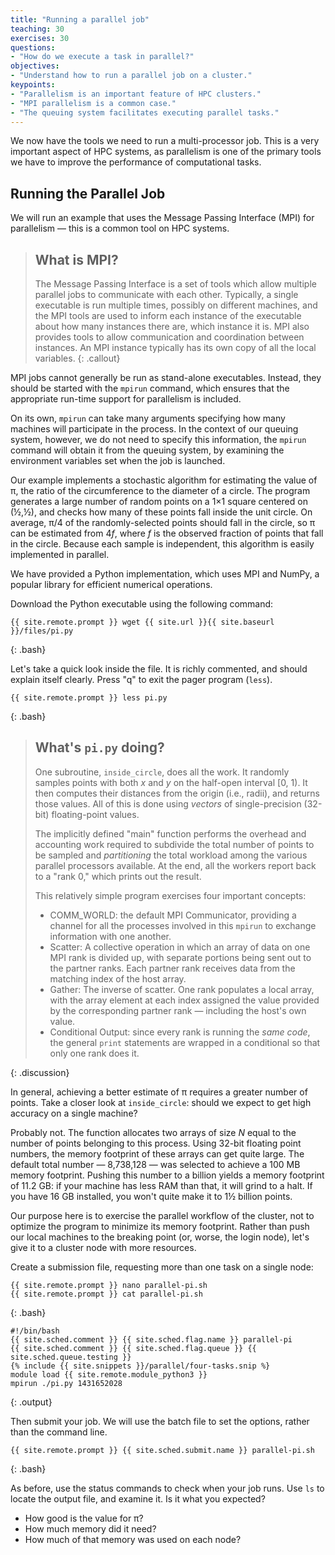 ```yaml
---
title: "Running a parallel job"
teaching: 30
exercises: 30
questions:
- "How do we execute a task in parallel?"
objectives:
- "Understand how to run a parallel job on a cluster."
keypoints:
- "Parallelism is an important feature of HPC clusters."
- "MPI parallelism is a common case."
- "The queuing system facilitates executing parallel tasks."
---
```


We now have the tools we need to run a multi-processor job. This is a very important
aspect of HPC systems, as parallelism is one of the primary tools we have to improve the
performance of computational tasks.

## Running the Parallel Job

We will run an example that uses the Message Passing Interface (MPI) for parallelism &mdash;
this is a common tool on HPC systems.

> ## What is MPI?
> 
> The Message Passing Interface is a set of tools which allow multiple parallel jobs to
> communicate with each other. Typically, a single executable is run multiple times,
> possibly on different machines, and the MPI tools are used to inform each instance of
> the executable about how many instances there are, which instance it is. MPI also
> provides tools to allow communication and coordination between instances.
> An MPI instance typically has its own copy of all the local variables.
{: .callout}

MPI jobs cannot generally be run as stand-alone executables. Instead, they should be
started with the `mpirun` command, which ensures that the appropriate run-time support for
parallelism is included.

On its own, `mpirun` can take many arguments specifying how many machines will participate
in the process. In the context of our queuing system, however, we do not need to specify
this information, the `mpirun` command will obtain it from the queuing system, by
examining the environment variables set when the job is launched.

Our example implements a stochastic algorithm for estimating the value of &#960;, the
ratio of the circumference to the diameter of a circle. The program generates a large
number of random points on a 1&times;1 square centered on (&frac12;,&frac12;), and checks
how many of these points fall inside the unit circle. On average, &#960;/4 of the
randomly-selected points should fall in the circle, so &#960; can be estimated from 4*f*,
where *f* is the observed fraction of points that fall in the circle. Because each sample
is independent, this algorithm is easily implemented in parallel.

We have provided a Python implementation, which uses MPI and NumPy, a popular library for
efficient numerical operations.

Download the Python executable using the following command:

```
{{ site.remote.prompt }} wget {{ site.url }}{{ site.baseurl }}/files/pi.py
```
{: .bash}

Let's take a quick look inside the file. It is richly commented, and should explain itself
clearly. Press "q" to exit the pager program (`less`).

```
{{ site.remote.prompt }} less pi.py
```
{: .bash}

> ## What's `pi.py` doing?
>
> One subroutine, `inside_circle`, does all the work. It randomly samples points with both
> *x* and *y* on the half-open interval [0, 1). It then computes their distances from the
> origin (i.e., radii), and returns those values. All of this is done using *vectors* of
> single-precision (32-bit) floating-point values.
>
> The implicitly defined "main" function performs the overhead and accounting work
> required to subdivide the total number of points to be sampled and *partitioning* the
> total workload among the various parallel processors available. At the end, all the
> workers report back to a "rank 0," which prints out the result.
>
> This relatively simple program exercises four important concepts:
>
> * COMM_WORLD: the default MPI Communicator, providing a channel for all the
>   processes involved in this `mpirun` to exchange information with one
>   another.
> * Scatter: A collective operation in which an array of data on one MPI rank
>   is divided up, with separate portions being sent out to the partner ranks.
>   Each partner rank receives data from the matching index of the host array.
> * Gather: The inverse of scatter. One rank populates a local array, with the
>   array element at each index assigned the value provided by the
>   corresponding partner rank &mdash; including the host's own value.
> * Conditional Output: since every rank is running the *same code*, the
>   general `print` statements are wrapped in a conditional so that only one
>   rank does it.
>
{: .discussion}

In general, achieving a better estimate of π requires a greater number of points. Take a
closer look at `inside_circle`: should we expect to get high accuracy on a single
machine?

Probably not. The function allocates two arrays of size *N* equal to the number of points
belonging to this process. Using 32-bit floating point numbers, the memory footprint of
these arrays can get quite large. The default total number &mdash; 8,738,128 &mdash; was
selected to achieve a 100 MB memory footprint. Pushing this number to a billion yields a
memory footprint of 11.2 GB: if your machine has less RAM than that, it will grind
to a halt. If you have 16 GB installed, you won't quite make it to 1&frac12; billion points.

Our purpose here is to exercise the parallel workflow of the cluster, not to optimize the
program to minimize its memory footprint. Rather than push our local machines to the
breaking point (or, worse, the login node), let's give it to a cluster node with more
resources. 

Create a submission file, requesting more than one task on a single node:

```
{{ site.remote.prompt }} nano parallel-pi.sh
{{ site.remote.prompt }} cat parallel-pi.sh
```
{: .bash}

```
#!/bin/bash
{{ site.sched.comment }} {{ site.sched.flag.name }} parallel-pi
{{ site.sched.comment }} {{ site.sched.flag.queue }} {{ site.sched.queue.testing }}
{% include {{ site.snippets }}/parallel/four-tasks.snip %}
module load {{ site.remote.module_python3 }}
mpirun ./pi.py 1431652028
```
{: .output}

Then submit your job. We will use the batch file to set the options,
rather than the command line.

```
{{ site.remote.prompt }} {{ site.sched.submit.name }} parallel-pi.sh
```
{: .bash}

As before, use the status commands to check when your job runs. Use `ls` to locate the
output file, and examine it. Is it what you expected?

* How good is the value for &#960;?
* How much memory did it need?
* How much of that memory was used on each node?
